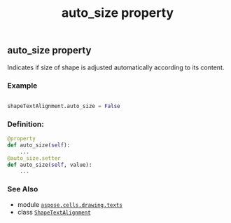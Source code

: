 ﻿---
title: auto_size property
second_title: Aspose.Cells for Python via .NET API References
description: 
type: docs
weight: 30
url: /aspose.cells.drawing.texts/shapetextalignment/auto_size/
is_root: false
---

## auto_size property


Indicates if size of shape is adjusted automatically according to its content.

### Example 


```python

shapeTextAlignment.auto_size = False

```
### Definition:
```python
@property
def auto_size(self):
    ...
@auto_size.setter
def auto_size(self, value):
    ...
```

### See Also
* module [`aspose.cells.drawing.texts`](../../)
* class [`ShapeTextAlignment`](/cells/python-net/aspose.cells.drawing.texts/shapetextalignment)

